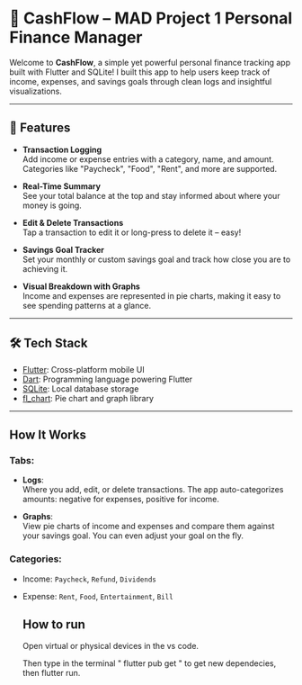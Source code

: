 # 💸 CashFlow – MAD Project 1 Personal Finance Manager

Welcome to **CashFlow**, a simple yet powerful personal finance tracking app built with Flutter and SQLite! I built this app to help users keep track of income, expenses, and savings goals through clean logs and insightful visualizations.

---

## 📱 Features

- **Transaction Logging**  
  Add income or expense entries with a category, name, and amount. Categories like "Paycheck", "Food", "Rent", and more are supported.

- **Real-Time Summary**  
  See your total balance at the top and stay informed about where your money is going.

- **Edit & Delete Transactions**  
  Tap a transaction to edit it or long-press to delete it – easy!

- **Savings Goal Tracker**  
  Set your monthly or custom savings goal and track how close you are to achieving it.

- **Visual Breakdown with Graphs**  
  Income and expenses are represented in pie charts, making it easy to see spending patterns at a glance.

---

## 🛠 Tech Stack

- [Flutter](https://flutter.dev/): Cross-platform mobile UI
- [Dart](https://dart.dev/): Programming language powering Flutter
- [SQLite](https://www.sqlite.org/index.html): Local database storage
- [fl_chart](https://pub.dev/packages/fl_chart): Pie chart and graph library


---

## How It Works

### Tabs:
- **Logs**:  
  Where you add, edit, or delete transactions. The app auto-categorizes amounts: negative for expenses, positive for income.

- **Graphs**:  
  View pie charts of income and expenses and compare them against your savings goal. You can even adjust your goal on the fly.

### Categories:
- Income: `Paycheck`, `Refund`, `Dividends`
- Expense: `Rent`, `Food`, `Entertainment`, `Bill`

  ## How to run

  Open virtual or physical devices in the vs code.

  Then type in the terminal " flutter pub get " to get new dependecies, then flutter run.
  
